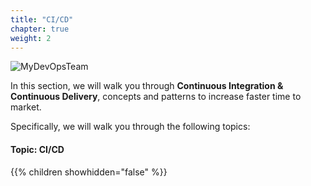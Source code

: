 ```yaml
---
title: "CI/CD"
chapter: true
weight: 2
---
```


![MyDevOpsTeam](/images/MyDevOpsTeam-Logo.png?width=20pc)

In this section, we will walk you through **Continuous Integration & Continuous Delivery**, concepts and patterns to increase faster time to market.

Specifically, we will walk you through the following topics:

#### Topic: CI/CD

{{% children showhidden="false" %}}
